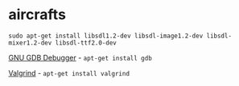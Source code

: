 aircrafts
=========

`sudo apt-get install libsdl1.2-dev libsdl-image1.2-dev libsdl-mixer1.2-dev libsdl-ttf2.0-dev`

[GNU GDB Debugger](http://www.yolinux.com/TUTORIALS/GDB-Commands.html) - `apt-get install gdb`

[Valgrind](http://valgrind.org/) - `apt-get install valgrind`
